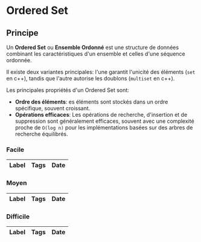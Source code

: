# Ordered Set

## Principe

Un **Ordered Set** ou **Ensemble Ordonné** est une structure de données combinant les caractéristiques d'un ensemble et celles d'une séquence ordonnée.

Il existe deux variantes principales: l'une garantit l'unicité des éléments (`set` en c++), tandis que l'autre autorise les doublons (`multiset` en c++).

Les principales propriétés d'un Ordered Set sont:

- **Ordre des éléments**: es éléments sont stockés dans un ordre spécifique, souvent croissant.
- **Opérations efficaces**: Les opérations de recherche, d'insertion et de suppression sont généralement efficaces, souvent avec une complexité proche de `O(log n)` pour les implémentations basées sur des arbres de recherche équilibrés.

### Facile

| Label | Tags | Date |
| ----- | ---- | ---- |

### Moyen

| Label | Tags | Date |
| ----- | ---- | ---- |

### Difficile

| Label | Tags | Date |
| ----- | ---- | ---- |
